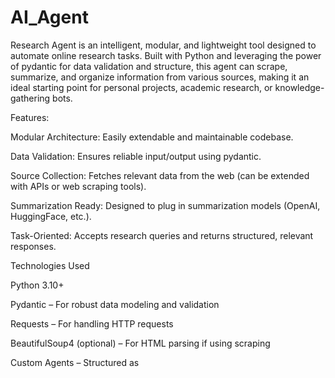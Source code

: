 # AI_Agent

Research Agent is an intelligent, modular, and lightweight tool 
designed to automate online research tasks. Built with Python and leveraging the power of pydantic for data validation and structure, 
this agent can scrape, summarize, and organize information from various sources, making it an ideal starting point for personal projects, academic research, or knowledge-gathering bots.

Features:

Modular Architecture: Easily extendable and maintainable codebase.

Data Validation: Ensures reliable input/output using pydantic.

Source Collection: Fetches relevant data from the web (can be extended with APIs or web scraping tools).

Summarization Ready: Designed to plug in summarization models (OpenAI, HuggingFace, etc.).

Task-Oriented: Accepts research queries and returns structured, relevant responses.


Technologies Used

Python 3.10+

Pydantic – For robust data modeling and validation

Requests – For handling HTTP requests

BeautifulSoup4 (optional) – For HTML parsing if using scraping

Custom Agents – Structured as 

